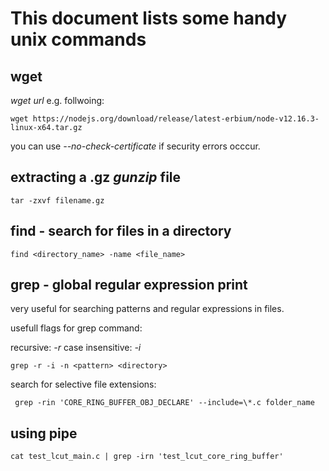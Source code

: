 # This document lists some handy unix commands

## wget

*wget url* e.g. follwoing:

    wget https://nodejs.org/download/release/latest-erbium/node-v12.16.3-linux-x64.tar.gz

you can use *--no-check-certificate* if security errors occcur.


## extracting a .gz *gunzip* file

    tar -zxvf filename.gz

## find - search for files in a directory

    find <directory_name> -name <file_name>

## grep - global regular expression print

very useful for searching patterns and regular expressions in files.

usefull flags for grep command:

recursive: *-r*
case insensitive: *-i*

    grep -r -i -n <pattern> <directory>

search for selective file extensions:

     grep -rin 'CORE_RING_BUFFER_OBJ_DECLARE' --include=\*.c folder_name

## using pipe

    cat test_lcut_main.c | grep -irn 'test_lcut_core_ring_buffer'

    



